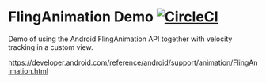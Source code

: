 FlingAnimation Demo [![CircleCI](https://circleci.com/gh/simonnorberg/fling-animation-demo.svg?style=svg)](https://circleci.com/gh/simonnorberg/fling-animation-demo)
===================

Demo of using the Android FlingAnimation API together with velocity tracking in a custom view.

https://developer.android.com/reference/android/support/animation/FlingAnimation.html
